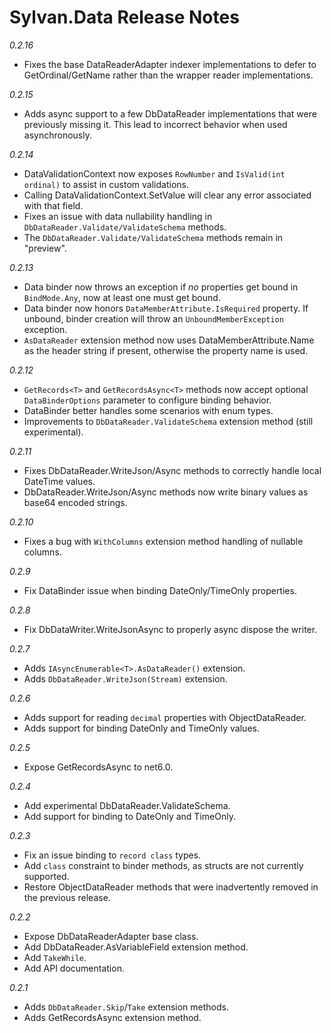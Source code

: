 # Sylvan.Data Release Notes

_0.2.16_
- Fixes the base DataReaderAdapter indexer implementations to defer to GetOrdinal/GetName rather than the wrapper reader implementations.

_0.2.15_
- Adds async support to a few DbDataReader implementations that were previously missing it. This lead to incorrect behavior when used asynchronously.

_0.2.14_
- DataValidationContext now exposes `RowNumber` and `IsValid(int ordinal)` to assist in custom validations.
- Calling DataValidationContext.SetValue will clear any error associated with that field.
- Fixes an issue with data nullability handling in `DbDataReader.Validate/ValidateSchema` methods.
- The `DbDataReader.Validate/ValidateSchema` methods remain in "preview".

_0.2.13_
- Data binder now throws an exception if *no* properties get bound in `BindMode.Any`, now at least one must get bound.
- Data binder now honors `DataMemberAttribute.IsRequired` property. If unbound, binder creation will throw an `UnboundMemberException` exception.
- `AsDataReader` extension method now uses DataMemberAttribute.Name as the header string if present, otherwise the property name is used.

_0.2.12_
- `GetRecords<T>` and `GetRecordsAsync<T>` methods now accept optional `DataBinderOptions` parameter to configure binding behavior.
- DataBinder better handles some scenarios with enum types.
- Improvements to `DbDataReader.ValidateSchema` extension method (still experimental).

_0.2.11_
- Fixes DbDataReader.WriteJson/Async methods to correctly handle local DateTime values.
- DbDataReader.WriteJson/Async methods now write binary values as base64 encoded strings.

_0.2.10_
- Fixes a bug with `WithColumns` extension method handling of nullable columns.

_0.2.9_
- Fix DataBinder issue when binding DateOnly/TimeOnly properties.

_0.2.8_
- Fix DbDataWriter.WriteJsonAsync to properly async dispose the writer.

_0.2.7_
- Adds `IAsyncEnumerable<T>.AsDataReader()` extension.
- Adds `DbDataReader.WriteJson(Stream)` extension.

_0.2.6_
- Adds support for reading `decimal` properties with ObjectDataReader.
- Adds support for binding DateOnly and TimeOnly values.

_0.2.5_
- Expose GetRecordsAsync to net6.0.

_0.2.4_
- Add experimental DbDataReader.ValidateSchema.
- Add support for binding to DateOnly and TimeOnly.

_0.2.3_
- Fix an issue binding to `record class` types.
- Add `class` constraint to binder methods, as structs are not currently supported.
- Restore ObjectDataReader methods that were inadvertently removed in the previous release.

_0.2.2_
- Expose DbDataReaderAdapter base class.
- Add DbDataReader.AsVariableField extension method.
- Add `TakeWhile`.
- Add API documentation.

_0.2.1_
- Adds `DbDataReader.Skip`/`Take` extension methods.
- Adds GetRecordsAsync extension method.
